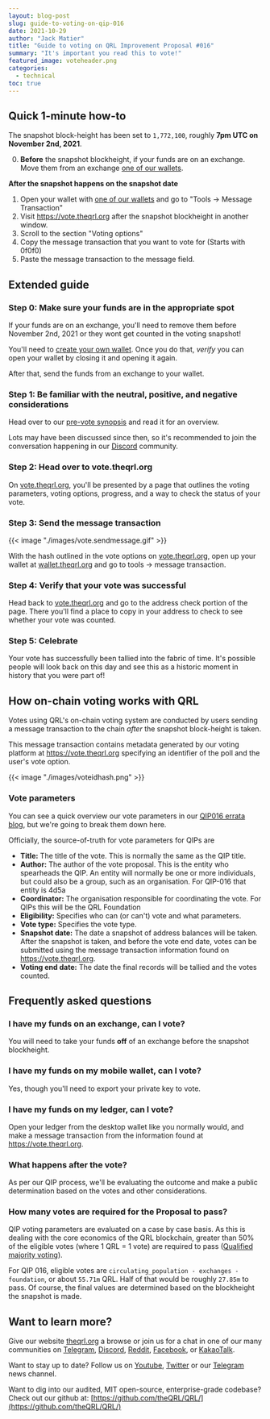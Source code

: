 ```yaml
---
layout: blog-post
slug: guide-to-voting-on-qip-016
date: 2021-10-29
author: "Jack Matier"
title: "Guide to voting on QRL Improvement Proposal #016"
summary: "It's important you read this to vote!"
featured_image: voteheader.png
categories:
  - technical
toc: true
---
```


## Quick 1-minute how-to

The snapshot block-height has been set to `1,772,100`, roughly **7pm UTC on November 2nd, 2021**.

0. **Before** the snapshot blockheight, if your funds are on an exchange. Move them from an exchange [one of our wallets](/downloads).

**After the snapshot happens on the snapshot date**

1. Open your wallet with [one of our wallets](/downloads) and go to "Tools → Message Transaction"
2. Visit https://vote.theqrl.org after the snapshot blockheight in another window.
3. Scroll to the section "Voting options"
4. Copy the message transaction that you want to vote for (Starts with 0f0f0)
5. Paste the message transaction to the message field.

## Extended guide

### Step 0: Make sure your funds are in the appropriate spot

If your funds are on an exchange, you'll need to remove them before November 2nd, 2021 or they wont get counted in the voting snapshot!

You'll need to [create your own wallet](/downloads). Once you do that, *verify* you can open your wallet by closing it and opening it again.

After that, send the funds from an exchange to your wallet.

### Step 1: Be familiar with the neutral, positive, and negative considerations

Head over to our [pre-vote synopsis](/blog/qip016-reduce-emission-rate-of-the-network-prevote-synopsis/) and read it for an overview.

Lots may have been discussed since then, so it's recommended to join the conversation happening in our [Discord](/discord) community.

### Step 2: Head over to vote.theqrl.org

On [vote.theqrl.org](https://vote.theqrl.org), you'll be presented by a page that outlines the voting parameters, voting options, progress, and a way to check the status of your vote.

### Step 3: Send the message transaction

{{< image "./images/vote.sendmessage.gif" >}}

With the hash outlined in the vote options on [vote.theqrl.org](https://vote.theqrl.org), open up your wallet at [wallet.theqrl.org](https://wallet.theqrl.org) and go to tools -> message transaction.

### Step 4: Verify that your vote was successful

Head back to [vote.theqrl.org](https://vote.theqrl.org) and go to the address check portion of the page. There you'll find a place to copy in your address to check to see whether your vote was counted.

### Step 5: Celebrate

Your vote has successfully been tallied into the fabric of time. It's possible people will look back on this day and see this as a historic moment in history that you were part of!

## How on-chain voting works with QRL

Votes using QRL's on-chain voting system are conducted by users sending a message transaction to the chain *after* the snapshot block-height is taken.  

This message transaction contains metadata generated by our voting platform at https://vote.theqrl.org specifying an identifier of the poll and the user's vote option.

{{< image "./images/voteidhash.png" >}}

### Vote parameters

You can see a quick overview our vote parameters in our [QIP016 errata blog](/blog/qip016-reduce-emission-rate-of-the-network-prevote-synopsis/#vote-parameters), but we're going to break them down here.

Officially, the source-of-truth for vote parameters for QIPs are 

- **Title:** The title of the vote. This is normally the same as the QIP title. 
- **Author:** The author of the vote proposal. This is the entity who spearheads the QIP. An entity will normally be one or more individuals, but could also be a group, such as an organisation. For QIP-016 that entity is 4d5a
- **Coordinator:** The organisation responsible for coordinating the vote. For QIPs this will be the QRL Foundation
- **Eligibility:** Specifies who can (or can't) vote and what parameters. 
- **Vote type:** Specifies the vote type.
- **Snapshot date:** The date a snapshot of address balances will be taken. After the snapshot is taken, and before the vote end date, votes can be submitted using the message transaction information found on https://vote.theqrl.org.
- **Voting end date:** The date the final records will be tallied and the votes counted.

## Frequently asked questions

### I have my funds on an exchange, can I vote?

You will need to take your funds **off** of an exchange before the snapshot blockheight.

### I have my funds on my mobile wallet, can I vote?

Yes, though you'll need to export your private key to vote.

### I have my funds on my ledger, can I vote?

Open your ledger from the desktop wallet like you normally would, and make a message transaction from the information found at https://vote.theqrl.org.

### What happens after the vote?

As per our QIP process, we'll be evaluating the outcome and make a public determination based on the votes and other considerations.

### How many votes are required for the Proposal to pass?

QIP voting parameters are evaluated on a case by case basis. As this is dealing with the core economics of the QRL blockchain, greater than 50% of the eligible votes (where 1 QRL = 1 vote) are required to pass ([Qualified majority voting](https://uk.practicallaw.thomsonreuters.com/9-503-0498)).

For QIP 016, eligible votes are `circulating_population - exchanges - foundation`, or about `55.71m` QRL. Half of that would be roughly `27.85m` to pass. Of course, the final values are determined based on the blockheight the snapshot is made.

## Want to learn more?

Give our website [theqrl.org](https://theqrl.org/) a browse or join us for a chat in one of our many communities on [Telegram](https://t.me/QRLedgerOfficial), [Discord](https://discord.gg/jBT6BEp), [Reddit](https://www.reddit.com/r/qrl), [Facebook](https://www.facebook.com/theqrl/), or [KakaoTalk](https://open.kakao.com/o/gffKNhWb). 

Want to stay up to date? Follow us on [Youtube](https://www.youtube.com/c/QRLedger), [Twitter](https://twitter.com/qrledger) or our [Telegram](https://t.me/TheQRLedger) news channel.

Want to dig into our audited, MIT open-source, enterprise-grade codebase? Check out our github at: [https://github.com/theQRL/QRL/](https://github.com/theQRL/QRL/)